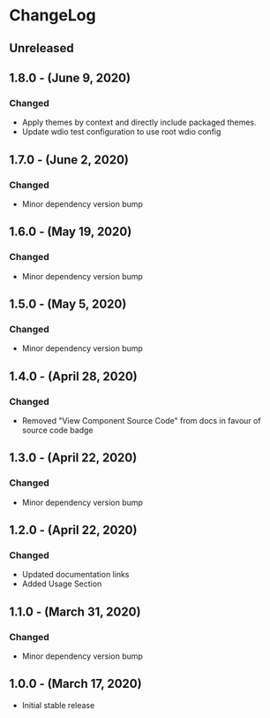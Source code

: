 ChangeLog
=========

Unreleased
----------

1.8.0 - (June 9, 2020)
------------------
### Changed
* Apply themes by context and directly include packaged themes.
* Update wdio test configuration to use root wdio config

1.7.0 - (June 2, 2020)
------------------
### Changed
* Minor dependency version bump

1.6.0 - (May 19, 2020)
------------------
### Changed
* Minor dependency version bump

1.5.0 - (May 5, 2020)
------------------
### Changed
* Minor dependency version bump

1.4.0 - (April 28, 2020)
------------------
### Changed
* Removed "View Component Source Code" from docs in favour of source code badge

1.3.0 - (April 22, 2020)
------------------
### Changed
* Minor dependency version bump

1.2.0 - (April 22, 2020)
------------------
### Changed
* Updated documentation links
* Added Usage Section

1.1.0 - (March 31, 2020)
------------------
### Changed
* Minor dependency version bump

1.0.0 - (March 17, 2020)
------------------
* Initial stable release
